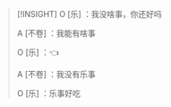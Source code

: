>[!INSIGHT]
>O $[\text{乐}]$ ：我没啥事，你还好吗
>
>A $[\text{不卷}]$ ：我能有啥事
>
>O $[\text{乐}]$ ：👈
>
>A $[\text{不卷}]$ ：我没有乐事 
>
>O $[\text{乐}]$  ：乐事好吃

